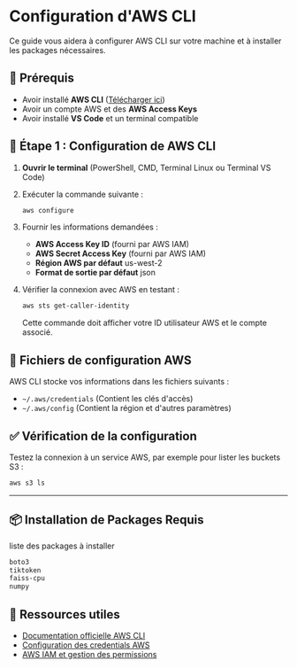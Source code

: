 # Configuration d'AWS CLI

Ce guide vous aidera à configurer AWS CLI sur votre machine et à installer les packages nécessaires.

## 📌 Prérequis
- Avoir installé **AWS CLI** ([Télécharger ici](https://aws.amazon.com/cli/))
- Avoir un compte AWS et des **AWS Access Keys**
- Avoir installé **VS Code** et un terminal compatible

## 🔧 Étape 1 : Configuration de AWS CLI

1. **Ouvrir le terminal** (PowerShell, CMD, Terminal Linux ou Terminal VS Code)
2. Exécuter la commande suivante :
    ```bash
    aws configure
    ```
3. Fournir les informations demandées :
    - **AWS Access Key ID** (fourni par AWS IAM)
    - **AWS Secret Access Key** (fourni par AWS IAM)
    - **Région AWS par défaut** us-west-2
    - **Format de sortie par défaut** json

4. Vérifier la connexion avec AWS en testant :
    ```bash
    aws sts get-caller-identity
    ```
    Cette commande doit afficher votre ID utilisateur AWS et le compte associé.

## 📂 Fichiers de configuration AWS
AWS CLI stocke vos informations dans les fichiers suivants :
- `~/.aws/credentials` (Contient les clés d'accès)
- `~/.aws/config` (Contient la région et d'autres paramètres)

## ✅ Vérification de la configuration
Testez la connexion à un service AWS, par exemple pour lister les buckets S3 :
```bash
aws s3 ls
```

---

## 📦 Installation de Packages Requis

liste des packages à installer

```bash
boto3
tiktoken
faiss-cpu
numpy
```

## 🎯 Ressources utiles
- [Documentation officielle AWS CLI](https://docs.aws.amazon.com/cli/latest/userguide/)
- [Configuration des credentials AWS](https://docs.aws.amazon.com/cli/latest/userguide/cli-configure-files.html)
- [AWS IAM et gestion des permissions](https://docs.aws.amazon.com/IAM/latest/UserGuide/introduction.html)
